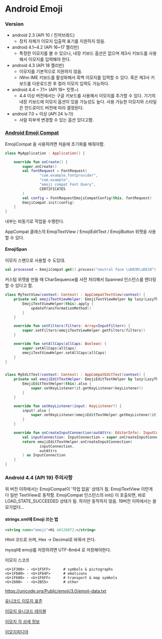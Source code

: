 # Android Emoji

### Version

* android 2.3 (API 10 / 진저브레드)
  * 장치 자체가 이모지 입출력 표기를 지원하지 않음.
* android 4.1~4.2 (API 16~17 젤리빈)
  * 특정한 이모지를 볼 수 있으나, 내장 키보드 옵션은 없으며 제3사 키보드를 사용해서 이모지를 입력해야 한다.
* android 4.3 (API 18 젤리빈)
  * 이모지를 기본적으로 지원하지 않음.
  * iWnn IME 키보드를 활성화해서 흑백 이모지를 입력할 수 있다. 혹은 제3사 키보드를 다운로드한 후 컬러 이모지 입력도 가능하다.
* android 4.4 ~ 7.1+ (API 19+ 킷캣~)
  * 4.4 이상 버전에서는 구글 키보드를 사용해서 이모지를 추가할 수 있다. 기기의 내장 키보드에 이모지 옵션이 있을 가능성도 높다. 사용 가능한 이모지와 스타일은 안드로이드 버전에 따라 결정된다.
* android 7.0 + 이상 (API 24 누가)
  * 사람 피부색 변경할 수 있는 옵션 있다고함.



### [Android Emoji Compat](https://developer.android.com/guide/topics/ui/look-and-feel/emoji-compat?hl=ko)

EmojiCompat 을 사용하려면 처음에 초기화를 해줘야함.

```kotlin
class MyApplication : Application() {

    override fun onCreate() {
        super.onCreate()
        val fontRequest = FontRequest(
                "com.example.fontprovider",
                "com.example",
                "emoji compat Font Query",
                CERTIFICATES
        )
        val config = FontRequestEmojiCompatConfig(this, fontRequest)
        EmojiCompat.init(config)
    }
}
```

내부는 비동기로 작업을 수행한다.

AppCompat 클래스의 EmojiTextView / EmojiEditText / EmojiButton 위젯을 사용할 수 있다.



#### EmojiSpan

이모지 스팬으로 사용할 수 도있대.

```kotlin
val processed = EmojiCompat.get().process("neutral face \uD83D\uDE10")
```



커스텀 위젯을 만들 때 CharSequence를 사전 처리해서 Spanned 인스턴스를 렌더링할 수 있다고 함.

```kotlin
class MyTextView(context: Context) : AppCompatTextView(context) {
    private val emojiTextViewHelper: EmojiTextViewHelper by lazy(LazyThreadSafetyMode.NONE) {
        EmojiTextViewHelper(this).apply {
            updateTransformationMethod()
        }
    }

    override fun setFilters(filters: Array<InputFilter>) {
        super.setFilters(emojiTextViewHelper.getFilters(filters))
    }

    override fun setAllCaps(allCaps: Boolean) {
        super.setAllCaps(allCaps)
        emojiTextViewHelper.setAllCaps(allCaps)
    }
}


class MyEditText(context: Context) : AppCompatEditText(context) {
    private val emojiEditTextHelper: EmojiEditTextHelper by lazy(LazyThreadSafetyMode.NONE) {
        EmojiEditTextHelper(this).also {
            super.setKeyListener(it.getKeyListener(keyListener))
        }
    }

    override fun setKeyListener(input: KeyListener?) {
        input?.also {
            super.setKeyListener(emojiEditTextHelper.getKeyListener(it))
        }
    }

    override fun onCreateInputConnection(outAttrs: EditorInfo): InputConnection {
        val inputConnection: InputConnection = super.onCreateInputConnection(outAttrs)
        return emojiEditTextHelper.onCreateInputConnection(
                inputConnection,
                outAttrs
        ) as InputConnection
    }
}
```



### Android 4.4 (API 19) 주의사항

위 버전 이하에서는 EmojiCompat이 '작업 없음' 상태가 됨. EmojiTextView 이런게 다 일반 TextView로 동작함. EmojiCompat 인스턴스의 init() 이 호출되면, 바로 LOAD_STATE_SUCCEEDED 상태가 됨. 하지만 동작하지 않음. 19버전 이하에서는 쓸모가없다...



#### strings.xml에 Emoji 쓰는 법

```xml
<string name="emoji">Hi &#128072;</string>
```

Html 코드로 쓰며, Hex -> Decimal로 바꿔서 쓴다.

mysql에 emoji를 저장하려면 UTF-8mb4 로 저장해야한다.



이모지 스코프

```
<U+1F300> - <U+1F5FF>      # symbols & pictographs
<U+1F600> - <U+1F64F>      # emoticons
<U+1F680> - <U+1F6FF>      # transport & map symbols
<U+2600>  - <U+2B55>       # other
```

https://unicode.org/Public/emoji/3.0/emoji-data.txt



[유니코드 이모지 표준](https://unicode.org/reports/tr51/index.html#emoji_data)

[이모지 유니코드 테이블](https://apps.timwhitlock.info/emoji/tables/unicode#block-6c-other-additional-symbols)

[이모지 각 상세 정보](https://www.fileformat.info/info/unicode/char/1f448/index.htm)

[이모지피디아](https://emojipedia.org/emoji/%E2%9D%A4/)
